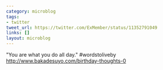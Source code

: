 ```yaml
---
category: microblog
tags:
- twitter
tweet_url: https://twitter.com/ExMember/status/11352791049
links: []
layout: microblog
---
```

"You are what you do all day." #wordstoliveby http://www.bakadesuyo.com/birthday-thoughts-0
